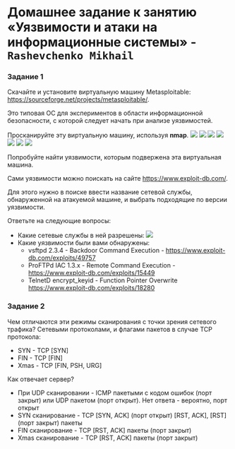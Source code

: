 # Домашнее задание к занятию «Уязвимости и атаки на информационные системы» - `Rashevchenko Mikhail`

### Задание 1

Скачайте и установите виртуальную машину Metasploitable: https://sourceforge.net/projects/metasploitable/.

Это типовая ОС для экспериментов в области информационной безопасности, с которой следует начать при анализе уязвимостей.

Просканируйте эту виртуальную машину, используя **nmap**.
![](https://github.com/mrashevchenko/gitlab-hw/blob/13-01/img/hw130101.PNG?raw=true)
![](https://github.com/mrashevchenko/gitlab-hw/blob/13-01/img/hw1301011.PNG?raw=true)
![](https://github.com/mrashevchenko/gitlab-hw/blob/13-01/img/hw13010111.PNG?raw=true)
![](https://github.com/mrashevchenko/gitlab-hw/blob/13-01/img/hw130101111.PNG?raw=true)
![](https://github.com/mrashevchenko/gitlab-hw/blob/13-01/img/hw1301011111.PNG?raw=true)
![](https://github.com/mrashevchenko/gitlab-hw/blob/13-01/img/hw13010111111.PNG?raw=true)
![](https://github.com/mrashevchenko/gitlab-hw/blob/13-01/img/hw130101111111.PNG?raw=true)

Попробуйте найти уязвимости, которым подвержена эта виртуальная машина.

Сами уязвимости можно поискать на сайте https://www.exploit-db.com/.

Для этого нужно в поиске ввести название сетевой службы, обнаруженной на атакуемой машине, и выбрать подходящие по версии уязвимости.

Ответьте на следующие вопросы:

- Какие сетевые службы в ней разрешены:
  ![](https://github.com/mrashevchenko/gitlab-hw/blob/13-01/img/hw130100.PNG?raw=true)
- Какие уязвимости были вами обнаружены:
  - vsftpd 2.3.4 - Backdoor Command Execution - https://www.exploit-db.com/exploits/49757
  - ProFTPd IAC 1.3.x - Remote Command Execution - https://www.exploit-db.com/exploits/15449
  - TelnetD encrypt_keyid - Function Pointer Overwrite https://www.exploit-db.com/exploits/18280 

### Задание 2

Чем отличаются эти режимы сканирования с точки зрения сетевого трафика?
Сетевыми протоколами, и флагами пакетов в случае TCP протокола:
 - SYN - TCP [SYN]
 - FIN - TCP [FIN]
 - Xmas - TCP [FIN, PSH, URG]

Как отвечает сервер?
- При UDP сканировании - ICMP пакетыми с кодом ошибок (порт закрыт) или UDP пакетом (порт открыт). Нет ответа - вероятно, порт открыт
- SYN сканирование - TCP [SYN, ACK] (порт открыт) [RST, ACK], [RST] (порт закрыт) пакеты
- FIN сканирование - TCP [RST, ACK] пакеты (порт закрыт)
- Xmas сканирование - TCP [RST, ACK] пакеты (порт закрыт)
   
